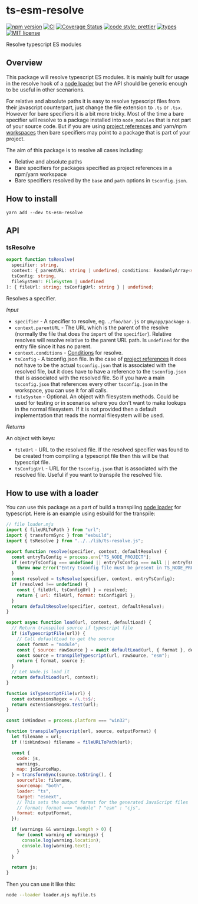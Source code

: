 # ts-esm-resolve

[![npm version](https://img.shields.io/npm/v/ts-esm-resolve.svg?style=flat)](https://www.npmjs.com/package/ts-esm-resolve)
[![CI](https://github.com/jonaskello/ts-esm-resolve/actions/workflows/ci.yml/badge.svg)](https://github.com/jonaskello/ts-esm-resolve/actions/workflows/ci.yml)
[![Coverage Status](https://codecov.io/gh/jonaskello/ts-esm-resolve/branch/main/graph/badge.svg)](https://codecov.io/gh/jonaskello/ts-esm-resolve)
[![code style: prettier](https://img.shields.io/badge/code_style-prettier-ff69b4.svg?style=flat)](https://github.com/prettier/prettier)
[![types](https://img.shields.io/npm/types/scrub-js.svg)](https://www.typescriptlang.org/)
[![MIT license](https://img.shields.io/github/license/jonaskello/ts-esm-resolve.svg?style=flat)](https://opensource.org/licenses/MIT)

Resolve typescript ES modules

## Overview

This package will resolve typescript ES modules. It is mainly built for usage in the resolve hook of a [node loader](https://nodejs.org/api/esm.html#esm_loaders) but the API should be generic enough to be useful in other scenarions.

For relative and absolute paths it is easy to resolve typescript files from their javascript counterpart, just change the file extension to `.ts` or `.tsx`. However for bare specifiers it is a bit more tricky. Most of the time a bare specifier will resolve to a package installed into `node_modules` that is not part of your source code. But if you are using [project references](https://www.typescriptlang.org/docs/handbook/project-references.html) and yarn/npm [workspaces](https://classic.yarnpkg.com/lang/en/docs/workspaces/) then bare specifiers may point to a package that is part of your project.

The aim of this package is to resolve all cases including:

- Relative and absolute paths
- Bare specifiers for packages specified as project references in a npm/yarn workspace
- Bare specifiers resolved by the `base` and `path` options in `tsconfig.json`.

## How to install

```
yarn add --dev ts-esm-resolve
```

## API

### tsResolve

```ts
export function tsResolve(
  specifier: string,
  context: { parentURL: string | undefined; conditions: ReadonlyArray<string> },
  tsConfig: string,
  fileSystem?: FileSystem | undefined
): { fileUrl: string; tsConfigUrl: string } | undefined;
```

Resolves a specifier.

_Input_

- `specifier` - A specifier to resolve, eg. `./foo/bar.js` or `@myapp/package-a`.
- `context.parentURL` - The URL which is the parent of the resolve (normally the file that does the `import` of the `specifier`). Relative resolves will resolve relative to the parent URL path. Is `undefined` for the entry file since it has no parent.
- `context.conditions` - [Conditions](https://nodejs.org/api/packages.html#packages_conditional_exports) for resolve.
- `tsConfig` - A tsconfig.json file. In the case of [project references](https://www.typescriptlang.org/docs/handbook/project-references.html) it does not have to be the actual `tsconfig.json` that is associated with the resolved file, but it does have to have a reference to the `tsconfig.json` that is associated with the resolved file. So if you have a main `tsconfig.json` that references every other `tsconfig.json` in the workspace, you can use it for all calls.
- `fileSystem` - Optional. An object with filesystem methods. Could be used for testing or in scenarios where you don't want to make lookups in the normal filesystem. If it is not provided then a default implementation that reads the normal filesystem will be used.

_Returns_

An object with keys:

- `fileUrl` - URL to the resolved file. If the resolved specifier was found to be created from compiling a typescript file then this will be that typescript file.
- `tsConfigUrl` - URL for the `tsconfig.json` that is associated with the resolved file. Useful if you want to transpile the resolved file.

## How to use with a loader

You can use this package as a part of build a transpiling [node loader]() for typescript. Here is an example using esbuild for the transpile:

```js
// file loader.mjs
import { fileURLToPath } from "url";
import { transformSync } from "esbuild";
import { tsResolve } from "../../lib/ts-resolve.js";

export function resolve(specifier, context, defaultResolve) {
  const entryTsConfig = process.env["TS_NODE_PROJECT"];
  if (entryTsConfig === undefined || entryTsConfig === null || entryTsConfig === "") {
    throw new Error("Entry tsconfig file must be present in TS_NODE_PROJECT.");
  }
  const resolved = tsResolve(specifier, context, entryTsConfig);
  if (resolved !== undefined) {
    const { fileUrl, tsConfigUrl } = resolved;
    return { url: fileUrl, format: tsConfigUrl };
  }
  return defaultResolve(specifier, context, defaultResolve);
}

export async function load(url, context, defaultLoad) {
  // Return transpiled source if typescript file
  if (isTypescriptFile(url)) {
    // Call defaultLoad to get the source
    const format = "module";
    const { source: rawSource } = await defaultLoad(url, { format }, defaultLoad);
    const source = transpileTypescript(url, rawSource, "esm");
    return { format, source };
  }
  // Let Node.js load it
  return defaultLoad(url, context);
}

function isTypescriptFile(url) {
  const extensionsRegex = /\.ts$/;
  return extensionsRegex.test(url);
}

const isWindows = process.platform === "win32";

function transpileTypescript(url, source, outputFormat) {
  let filename = url;
  if (!isWindows) filename = fileURLToPath(url);

  const {
    code: js,
    warnings,
    map: jsSourceMap,
  } = transformSync(source.toString(), {
    sourcefile: filename,
    sourcemap: "both",
    loader: "ts",
    target: "esnext",
    // This sets the output format for the generated JavaScript files
    // format: format === "module" ? "esm" : "cjs",
    format: outputFormat,
  });

  if (warnings && warnings.length > 0) {
    for (const warning of warnings) {
      console.log(warning.location);
      console.log(warning.text);
    }
  }

  return js;
}
```

Then you can use it like this:

```bash
node --loader loader.mjs myfile.ts
```
